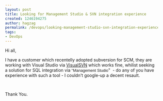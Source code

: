```yaml
---
layout: post
title: Looking for Management Studio & SVN integration experience
created: 1246194275
author: hagzag
permalink: /devops/looking-management-studio-svn-integration-experience
tags:
- DevOps
---
```

<p>Hi all,</p>
<p>I have a customer which recentelly adopted subversion for SCM, they are working with Visual Studio via <a href="http://www.visualsvn.com/visualsvn/">VisualSVN</a> which works fine, whilist seeking a solution for SQL integration via <span lang="en-us"><font size="2" face="Arial">&quot;Management</font></span><span lang="en-us"><font size="2" face="Arial"> Studio</font></span>&quot;&nbsp; - do any of you have experience with such a tool - I couldn't google-up a decent resault.</p>
<p>&nbsp;</p>
<p>Thank You.</p>
